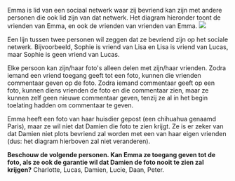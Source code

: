 Emma is lid van een sociaal netwerk waar zij bevriend kan zijn met andere personen die ook lid zijn van dat netwerk. Het diagram hieronder toont de vrienden van Emma, en ook de vrienden van vrienden van Emma.
<img class="pull-right" src="/img/tasks/be-oi-facebook.png">

Een lijn tussen twee personen wil zeggen dat ze bevriend zijn op het sociale netwerk. Bijvoorbeeld, Sophie is vriend van Lisa en Lisa is vriend van Lucas, maar Sophie is geen vriend van Lucas.

Elke persoon kan zijn/haar foto's alleen delen met zijn/haar vrienden. Zodra iemand een vriend toegang geeft tot een foto, kunnen die vrienden commentaar geven op de foto. Zodra iemand commentaar geeft op een foto, kunnen diens vrienden de foto en die commentaar zien, maar ze kunnen zelf geen nieuwe commentaar geven, tenzij ze al in het begin toelating hadden om commentaar te geven.

Emma heeft een foto van haar huisdier gepost (een chihuahua genaamd Paris), maar ze wil niet dat Damien die foto te zien krijgt. Ze is er zeker van dat Damien niet plots bevriend zal worden met een van haar eigen vrienden (dus: het diagram hierboven zal niet veranderen).

**Beschouw de volgende personen. Kan Emma ze toegang geven tot de foto, als ze ook de garantie wil dat Damien de foto nooit te zien zal krijgen?** Charlotte, Lucas, Damien, Lucie, Daan, Peter.
